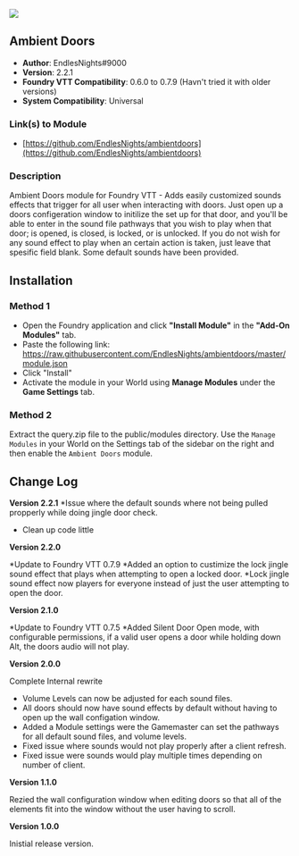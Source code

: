![](https://img.shields.io/badge/Foundry-v0.7.9-informational)
## Ambient Doors

* **Author**: EndlesNights#9000
* **Version**: 2.2.1
* **Foundry VTT Compatibility**: 0.6.0 to 0.7.9 (Havn't tried it with older versions)
* **System Compatibility**: Universal

### Link(s) to Module
* [https://github.com/EndlesNights/ambientdoors](https://github.com/EndlesNights/ambientdoors)

### Description
Ambient Doors module for Foundry VTT - Adds easily customized sounds effects that trigger for all user when interacting with doors. Just open up a doors configeration window to initilize the set up for that door, and you'll be able to enter in the sound file pathways that you wish to play when that door; is opened, is closed, is locked, or is unlocked. If you do not wish for any sound effect to play when an certain action is taken, just leave that spesific field blank. Some default sounds have been provided.

## Installation
### Method 1
* Open the Foundry application and click **"Install Module"** in the **"Add-On Modules"** tab.
* Paste the following link: https://raw.githubusercontent.com/EndlesNights/ambientdoors/master/module.json
* Click "Install"
* Activate the module in your World using **Manage Modules** under the **Game Settings** tab.

### Method 2
Extract the query.zip file to the public/modules directory. Use the `Manage Modules` in your World on the Settings tab of the sidebar on the right and then enable the `Ambient Doors` module.


## Change Log

**Version 2.2.1**
*Issue where the default sounds where not being pulled propperly while doing jingle door check.
* Clean up code little

**Version 2.2.0**

*Update to Foundry VTT 0.7.9
*Added an option to custimize the lock jingle sound effect that plays when attempting to open a locked door.
*Lock jingle sound effect now players for everyone instead of just the user attempting to open the door.

**Version 2.1.0**

*Update to Foundry VTT 0.7.5
*Added Silent Door Open mode, with configurable permissions, if a valid user opens a door while holding down Alt, the doors audio will not play.

**Version 2.0.0**

Complete Internal rewrite
* Volume Levels can now be adjusted for each sound files.
* All doors should now have sound effects by default without having to open up the wall configation window.
* Added a Module settings were the Gamemaster can set the pathways for all default sound files, and volume levels.
* Fixed issue where sounds would not play properly after a client refresh.
* Fixed issue were sounds would play multiple times depending on number of client.

**Version 1.1.0**

Rezied the wall configuration window when editing doors so that all of the elements fit into the window without the user having to scroll.

**Version 1.0.0**

Inistial release version.

